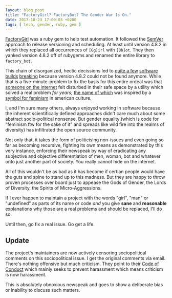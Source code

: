 ```yaml
---
layout: blog_post
title: "FactoryGirl? FactoryBot? The Gender War Is On."
date: 2017-10-23 17:00:03 +0200
tags: [ tech, gender, ruby, gem ]
---
```


[FactoryGirl][factory_girl] was a ruby gem to help test automation. It followed
the [SemVer][semver] approach to release versioning and scheduling. At least
until version 4.8.2 in which they replaced all occurrences of `[Gg]irl` with
`[Bb]ot`. They then yanked version 4.8.2 off of rubygems and renamed the entire
library to `factory_bot`.

This chain of disorganized, hectic decissions led to [quite a few][broken-1]
[software builds][broken-2] [breaking][broken-3] because version 4.8.2 could not
be found anymore. While that is a five-minute-problem to fix the basis for this
entire ordeal was that [someone on the internet][gh-issue] felt disturbed in
their safe space by a utility which solved a real problem _for years_; [the name
of which][naming] was inspired by a [symbol for feminism][rosie] in american culture.

I, and I'm sure many others, always enjoyed working in software because the
inherent scientifically defined approaches didn't care much about some abstract
socio-political nonsense. But gender equality (which is code for "feminism
ftw for the sake of it" and spreads like wild fire into the realms of diversity)
has infiltrated the open source community.

Not only that, it takes the form of politicising non-issues and even going so
far as becoming recursive, fighting its own means as demonstrated by this very
instance, enforcing their newspeak by way of eradicating any subjective and
objective differentiation of men, woman, bot and whatever onto just another part
of society. You really cannot hide on the internet.

All of this wouldn't be as bad as it has become if certian people would have
the guts and spine to stand up to this madness. But they are happy to throw
proven processes over board just to appease the Gods of Gender, the Lords of
Diversity, the Spirits of Micro-Aggressions.

If I ever happen to maintain a project with the words "girl", "man" or
"undefined" as parts of its name or code _and_ you give **sane** and **reasonable**
explanations why those are a real problems and should be replaced, I'll do so.

Until then, go fix a real issue. Go get a life.

## Update

The project's maintainers are now actively censoring sociopolitical comments on
this sociopolitical issue. I get the original comments via email. There's
nothing offensive but much criticism. They point to their [Code of Conduct][coc]
which mainly seeks to prevent harassment which means criticism is now harassment.

This is absolutely obnoxious newspeak and goes to show a deliberate bias or
inability to discuss such matters.


[semver]: https://robots.thoughtbot.com/maintaining-open-source-projects-versioning
[broken-1]: https://github.com/thoughtbot/factory_bot/issues/1055
[broken-2]: https://github.com/EBWiki/EBWiki/issues/1072
[broken-3]: https://github.com/theforeman/foreman/pull/4935
[naming]: https://robots.thoughtbot.com/waiting-for-a-factory-girl
[factory_girl]: https://github.com/thoughtbot/factory_girl
[gh-issue]: https://github.com/thoughtbot/factory_bot/issues/921
[rosie]: https://en.wikipedia.org/wiki/Rosie_the_Riveter
[coc]: http://archive.is/IAdPC
